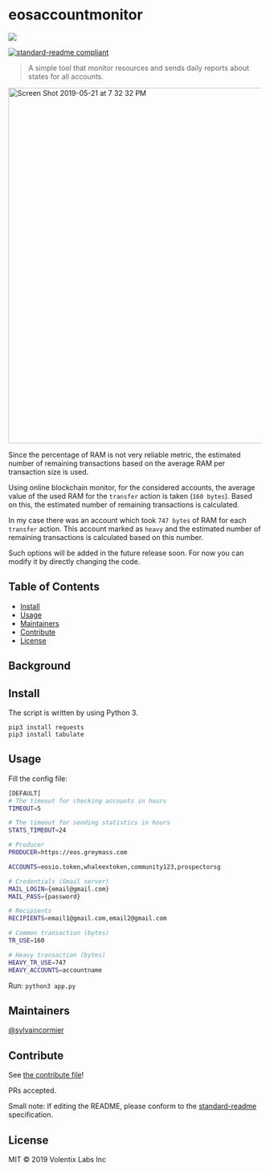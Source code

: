 # eosaccountmonitor
[<img src="https://raw.githubusercontent.com/4ban/EOSAccountMonitor/master/.github/black_img.png">](https://www.buymeacoffee.com/4ban)

[![standard-readme compliant](https://img.shields.io/badge/standard--readme-OK-green.svg?style=flat-square)](https://github.com/RichardLitt/standard-readme)

> A simple tool that monitor resources and sends daily reports about states for all accounts.

<img width="706" alt="Screen Shot 2019-05-21 at 7 32 32 PM" src="https://user-images.githubusercontent.com/2269864/58137831-d319b680-7c01-11e9-839a-c21945ab59a3.png">

Since the percentage of RAM is not very reliable metric, the estimated number of remaining transactions based on the average RAM per transaction size is used.

Using online blockchain monitor, for the considered accounts, the average value of the used RAM for the `transfer` action is taken (`160 bytes`).
Based on this, the estimated number of remaining transactions is calculated.

In my case there was an account which took `747 bytes` of RAM for each `transfer` action. This account marked as `heavy` and the estimated number of remaining transactions is calculated based on this number.

Such options will be added in the future release soon. For now you can modify it by directly changing the code.

## Table of Contents

- [Install](#install)
- [Usage](#usage)
- [Maintainers](#maintainers)
- [Contribute](#contribute)
- [License](#license)

## Background

## Install

The script is written by using Python 3.

```
pip3 install requests
pip3 install tabulate
```

## Usage

Fill the config file:
```bash
[DEFAULT]
# The timeout for checking accounts in hours
TIMEOUT=5

# The timeout for sending statistics in hours
STATS_TIMEOUT=24

# Producer
PRODUCER=https://eos.greymass.com

ACCOUNTS=eosio.token,whaleextoken,community123,prospectorsg

# Credentials (Gmail server)
MAIL_LOGIN={email@gmail.com}
MAIL_PASS={password}

# Recipients
RECIPIENTS=email1@gmail.com,email2@gmail.com

# Common transaction (bytes)
TR_USE=160

# Heavy transaction (bytes)
HEAVY_TR_USE=747
HEAVY_ACCOUNTS=accountname
```

Run: `python3 app.py`

## Maintainers

[@sylvaincormier](https://github.com/sylvaincormier)

## Contribute

See [the contribute file](contribute.md)!

PRs accepted.

Small note: If editing the README, please conform to the [standard-readme](https://github.com/RichardLitt/standard-readme) specification.

## License

MIT © 2019 Volentix Labs Inc
